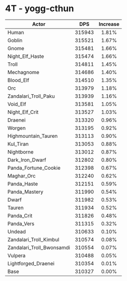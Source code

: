 # 4T - yogg-cthun
| Actor | DPS | Increase |
|---|:---:|:---:|
|Human|315943|1.81%|
|Goblin|315521|1.67%|
|Gnome|315481|1.66%|
|Night_Elf_Haste|315474|1.66%|
|Troll|314811|1.45%|
|Mechagnome|314686|1.40%|
|Blood_Elf|314510|1.35%|
|Orc|313979|1.18%|
|Zandalari_Troll_Paku|313939|1.16%|
|Void_Elf|313581|1.05%|
|Night_Elf_Crit|313527|1.03%|
|Draenei|313320|0.96%|
|Worgen|313195|0.92%|
|Highmountain_Tauren|313113|0.90%|
|Kul_Tiran|313053|0.88%|
|Nightborne|313012|0.87%|
|Dark_Iron_Dwarf|312802|0.80%|
|Panda_Fortune_Cookie|312398|0.67%|
|Maghar_Orc|312240|0.62%|
|Panda_Haste|312151|0.59%|
|Panda_Mastery|311990|0.54%|
|Dwarf|311982|0.53%|
|Tauren|311934|0.52%|
|Panda_Crit|311826|0.48%|
|Panda_Vers|311315|0.32%|
|Undead|310633|0.10%|
|Zandalari_Troll_Kimbul|310574|0.08%|
|Zandalari_Troll_Bwonsamdi|310554|0.07%|
|Vulpera|310488|0.05%|
|Lightforged_Draenei|310354|0.01%|
|Base|310327|0.00%|
